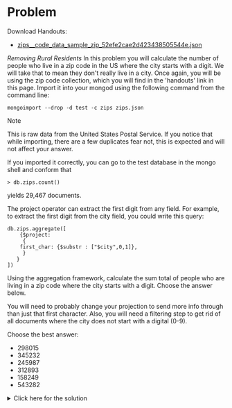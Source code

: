 # Problem
Download Handouts:
 - <a href="https://university.mongodb.com/static/MongoDB_2017_M101J_January/handouts/zips__code_data_sample_zip_52efe2cae2d423438505544e.4854d69c2ac3.json"> zips__code_data_sample_zip_52efe2cae2d423438505544e.json</a>

*Removing Rural Residents*
In this problem you will calculate the number of people who live in a zip code in the US where the city starts with a digit. We will take that to mean they don't really live in a city. Once again, you will be using the zip code collection, which you will find in the 'handouts' link in this page. Import it into your mongod using the following command from the command line:

    mongoimport --drop -d test -c zips zips.json
	
Note

This is raw data from the United States Postal Service. If you notice that while importing, there are a few duplicates fear not, this is expected and will not affect your answer.

If you imported it correctly, you can go to the test database in the mongo shell and conform that

    > db.zips.count()

yields 29,467 documents.
	
The project operator can extract the first digit from any field. For example, to extract the first digit from the city field, you could write this query:

    db.zips.aggregate([
        {$project:
         {
        first_char: {$substr : ["$city",0,1]},
         }
       }
    ])
	
Using the aggregation framework, calculate the sum total of people who are living in a zip code where the city starts with a digit. Choose the answer below.

You will need to probably change your projection to send more info through than just that first character. Also, you will need a filtering step to get rid of all documents where the city does not start with a digital (0-9).

Choose the best answer:
 - 298015
 - 345232
 - 245987
 - 312893
 - 158249
 - 543282

<details>
  <summary>Click here for the solution</summary>
    <ul>
      <li>298015</li>
	</ul>
</details>
